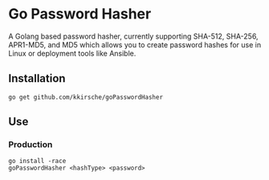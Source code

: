 # Go Password Hasher
A Golang based password hasher, currently supporting SHA-512, SHA-256, APR1-MD5, and MD5 which allows you to create password hashes for use in Linux or deployment tools like Ansible.

## Installation

```
go get github.com/kkirsche/goPasswordHasher
```

## Use

### Production

```
go install -race
goPasswordHasher <hashType> <password>
```
